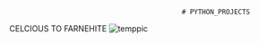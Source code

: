                                                # PYTHON_PROJECTS
CELCIOUS TO FARNEHITE 
![temppic](https://user-images.githubusercontent.com/73876020/162578569-07682820-7f9f-4ebe-a5d5-d40ad7e0761a.PNG)
